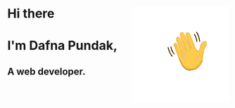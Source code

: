 # Hi there <img style="float:right" src="images/tenor.gif">
# I'm Dafna Pundak, 
## A web developer.
